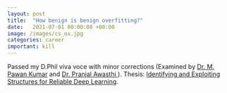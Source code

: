 ```yaml
---
layout: post
title:  "How benign is benign overfitting?"
date:   2021-07-01 00:00:00 +00:00
image: /images/cs_ox.jpg
categories: career
important: kill
---
```

Passed my D.Phil viva voce with minor corrections (Examined by <a href="https://mpawankumar.info/"> Dr. M. Pawan Kumar</a> and <a href="https://scholar.google.com/citations?user=MDfW21AAAAAJ&hl=en"> Dr. Pranjal Awasthi </a>). Thesis: <a href="https://ora.ox.ac.uk/objects/uuid:1b9afe07-718b-404a-af25-470d476d5c30"> Identifying and Exploiting Structures for Reliable Deep Learning</a>. 